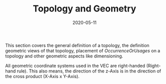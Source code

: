 ﻿---
title: Topology and Geometry
toc: false
type: specs
layout:  package
date: "2020-05-11"
draft: false
specification: VEC
version: 1.2.0
documentType: "Recommendation"
elementType:  Package
menu:
  VEC-1.2.0:    
    identifier: topology-and-geometry
    weight: 1009 

# Prev/next pager order (if `docs_section_pager` enabled in `params.toml`)
weight: 1009
---
<p> This section covers the general definition of a topology, the definition geometric views of that topology, placement of <i>OccurrenceOrUsages </i>on a topology and other geometric aspects like dimensioning.&#160;      </p>      <p> All geometric coordinate systems used in the VEC are right-handed (Right-hand rule). This also means, the direction of the z-Axis is in the direction of the cross product (X-Axis x Y-Axis).&#160;      </p>